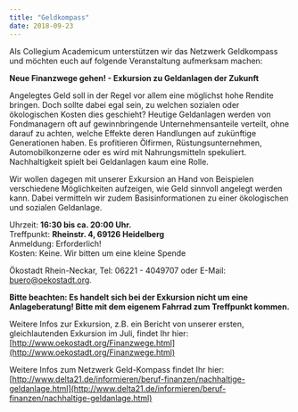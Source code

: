 ```yaml
---
title: "Geldkompass"
date: 2018-09-23
---
```


Als Collegium Academicum unterstützen wir das Netzwerk Geldkompass und möchten 
euch auf folgende Veranstaltung aufmerksam machen:

__Neue Finanzwege gehen! - Exkursion zu Geldanlagen der Zukunft__

Angelegtes Geld soll in der Regel vor allem eine möglichst hohe Rendite bringen.
Doch sollte dabei egal sein, zu welchen sozialen oder ökologischen Kosten dies
geschieht? Heutige Geldanlagen werden von Fondmanagern oft auf gewinnbringende
Unternehmensanteile verteilt, ohne darauf zu achten, welche Effekte deren
Handlungen auf zukünftige Generationen haben. Es profitieren Ölfirmen,
Rüstungsunternehmen, Automobilkonzerne oder es wird mit Nahrungsmitteln
spekuliert. Nachhaltigkeit spielt bei Geldanlagen kaum eine Rolle.

Wir wollen dagegen mit unserer Exkursion an Hand von Beispielen verschiedene
Möglichkeiten aufzeigen, wie Geld sinnvoll angelegt werden kann. Dabei
vermitteln wir zudem Basisinformationen zu einer ökologischen und sozialen
Geldanlage. 

Uhrzeit:     __16:30 bis ca. 20:00 Uhr.__  
Treffpunkt:  __Rheinstr. 4, 69126 Heidelberg__  
Anmeldung:   Erforderlich!  
Kosten:      Keine. Wir bitten um eine kleine Spende  

Ökostadt Rhein-Neckar, Tel: 06221 - 4049707 oder
E-Mail: [buero@oekostadt.org](mailto:buero@oekostadt.org).

__Bitte beachten: Es handelt sich bei der Exkursion nicht um eine Anlageberatung!
Bitte mit dem eigenem Fahrrad zum Treffpunkt kommen.__

Weitere Infos zur Exkursion, z.B. ein Bericht von unserer ersten, gleichlautenden Exkursion im Juli, findet Ihr hier:
[http://www.oekostadt.org/Finanzwege.html](http://www.oekostadt.org/Finanzwege.html)

Weitere Infos zum Netzwerk Geld-Kompass findet Ihr hier:
[http://www.delta21.de/informieren/beruf-finanzen/nachhaltige-geldanlage.html](http://www.delta21.de/informieren/beruf-finanzen/nachhaltige-geldanlage.html)
